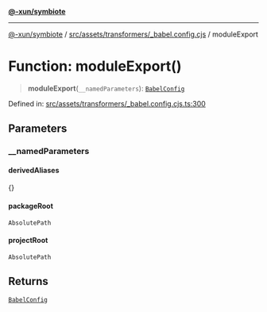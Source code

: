 [**@-xun/symbiote**](../../../../../README.md)

***

[@-xun/symbiote](../../../../../README.md) / [src/assets/transformers/\_babel.config.cjs](../README.md) / moduleExport

# Function: moduleExport()

> **moduleExport**(`__namedParameters`): [`BabelConfig`](../interfaces/BabelConfig.md)

Defined in: [src/assets/transformers/\_babel.config.cjs.ts:300](https://github.com/Xunnamius/symbiote/blob/02e289a9c890d4a9fb9b9f17fa7e8731f4ab9d2b/src/assets/transformers/_babel.config.cjs.ts#L300)

## Parameters

### \_\_namedParameters

#### derivedAliases

\{\}

#### packageRoot

`AbsolutePath`

#### projectRoot

`AbsolutePath`

## Returns

[`BabelConfig`](../interfaces/BabelConfig.md)

